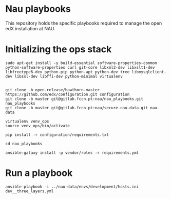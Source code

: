 Nau playbooks
=============

This repository holds the specific playbooks required to manage the open edX installation at NAU.


Initializing the ops stack
==========================

```
sudo apt-get install -y build-essential software-properties-common python-software-properties curl git-core libxml2-dev libxslt1-dev libfreetype6-dev python-pip python-apt python-dev tree libmysqlclient-dev libssl-dev libffi-dev python-minimal virtualenv


git clone -b open-release/hawthorn.master https://github.com/edx/configuration.git configuration
git clone -b master git@gitlab.fccn.pt:nau/nau_playbooks.git nau_playbooks
git clone -b master git@gitlab.fccn.pt:nau/secure-nau-data.git nau-data

virtualenv venv_ops
source venv_ops/bin/activate

pip install -r configuration/requirements.txt

cd nau_playbooks

ansible-galaxy install -p vendor/roles -r requirements.yml
```

Run a playbook
==============
```
ansible-playbook -i ../nau-data/envs/development/hosts.ini dev__three_layers.yml
```


